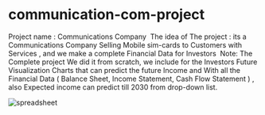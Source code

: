 # communication-com-project
Project name : Communications Company   The idea of The project : its a Communications Company Selling Mobile sim-cards to Customers with Services , and  we make a complete Financial Data for Investors 
Note: The Complete project We did it from scratch, we include for the Investors Future Visualization Charts that can predict the future Income and With all the Financial Data ( Balance Sheet, Income Statement, Cash Flow Statement ) , also Expected income can predict till 2030 from drop-down list.

![spreadsheet](https://user-images.githubusercontent.com/81245467/115027774-c7f26280-9ecc-11eb-97bc-825d4be55ac0.png)
